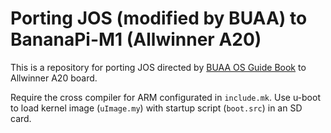 # Porting JOS (modified by BUAA) to BananaPi-M1 (Allwinner A20)

This is a repository for porting JOS directed by
[BUAA OS Guide Book](https://git.cscore.net.cn/star_os/guide-book) to Allwinner A20 board.

Require the cross compiler for ARM configurated in `include.mk`.
Use u-boot to load kernel image (`uImage.my`) with startup script (`boot.src`) in an SD card.
